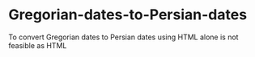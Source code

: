 # Gregorian-dates-to-Persian-dates
To convert Gregorian dates to Persian dates using HTML alone is not feasible as HTML

